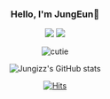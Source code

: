 <div align="center">
  
  ### Hello, I'm JungEun👏
  
  <a href="https://www.instagram.com/jung0_n_/" target="_blank"><img src="https://img.shields.io/badge/jung0_n-FFFFFF?style=flat-square&logo=Instagram&logoColor=E4405F"/></a>
  <a href="https://velog.io/@jungizz_" target="_blank"><img src="https://img.shields.io/badge/jungizz_-FFFFFF?style=flat-square&logo=velog&logoColor=20C997"/></a>  
  
  ![cutie](https://github.com/jungizz/jungizz/assets/113113802/f79d83bc-b0d1-46fd-9411-53243d3980c2)  
   
<!--   [![Top Langs](https://github-readme-stats.vercel.app/api/top-langs/?username=jungizz&layout=compact&hide_border=true&theme=vue)](https://github.com/jungizz/jungizz) -->
  ![Jungizz's GitHub stats](https://github-readme-stats.vercel.app/api?username=jungizz&show_icons=true&theme=vue)
  
  [![Hits](https://hits.seeyoufarm.com/api/count/incr/badge.svg?url=https%3A%2F%2Fgithub.com%2Fjungizz&count_bg=%23ADDF87&title_bg=%23778879&icon=github.svg&icon_color=%23E7E7E7&title=hits&edge_flat=false)](https://hits.seeyoufarm.com)  

</div>
